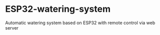 # ESP32-watering-system
Automatic watering system based on ESP32 with remote control via web server
